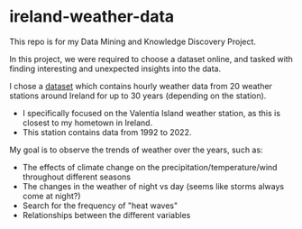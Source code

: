 # ireland-weather-data
This repo is for my Data Mining and Knowledge Discovery Project.

In this project, we were required to choose a dataset online, and tasked with finding interesting and unexpected insights into the data.

I chose a [dataset](https://www.kaggle.com/datasets/dariasvasileva/hourly-weather-data-in-ireland-from-24-stations) which contains hourly weather data from 20 weather stations around Ireland for up to 30 years (depending on the station).
- I specifically focused on the Valentia Island weather station, as this is closest to my hometown in Ireland.
- This station contains data from 1992 to 2022.

My goal is to observe the trends of weather over the years, such as:
- The effects of climate change on the precipitation/temperature/wind throughout different seasons
- The changes in the weather of night vs day (seems like storms always come at night?)
- Search for the frequency of "heat waves"
- Relationships between the different variables

